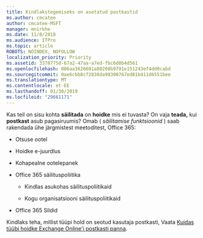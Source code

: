 ```yaml
---
title: Kindlakstegemiseks on asetatud postkastid
ms.author: cmcatee
author: cmcatee-MSFT
manager: mnirkhe
ms.date: 11/8/2018
ms.audience: ITPro
ms.topic: article
ROBOTS: NOINDEX, NOFOLLOW
localization_priority: Priority
ms.assetid: 3378775d-67a2-47aa-a7ed-fbc6d0b4d561
ms.openlocfilehash: 086aa3626601a80208b9791e151243ef4dd0cabd
ms.sourcegitcommit: 0ae6cbb8cf2836da98300767ed81b411d6551bee
ms.translationtype: MT
ms.contentlocale: et-EE
ms.lasthandoff: 01/30/2019
ms.locfileid: "29661171"
---
```

Kas teil on sisu kohta **säilitada** on **hoidke** mis ei tuvasta? On vaja **teada,** kui **postkast** asub pagasiruumis? Omab ( *säilitamise funktsioonid* ) saab rakendada ühe järgmistest meetoditest, Office 365: 
  
- Otsuse ootel 
    
- Hoidke e-juurdlus
    
- Kohapealne ootelepanek
    
- Office 365 säilituspoliitika 
    
  - Kindlas asukohas säilituspoliitikaid
    
  - Kogu organisatsiooni säilituspoliitikaid
    
- Office 365 Sildid
    
Kindlaks teha, millist tüüpi hold on seotud kasutaja postkasti, Vaata [Kuidas tüübi hoidke Exchange Online'i postkasti panna](https://docs.microsoft.com/office365/securitycompliance/identify-a-hold-on-an-exchange-online-mailbox).
  


